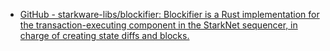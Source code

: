 - [GitHub - starkware-libs/blockifier: Blockifier is a Rust implementation for the transaction-executing component in the StarkNet sequencer, in charge of creating state diffs and blocks.](https://github.com/starkware-libs/blockifier)